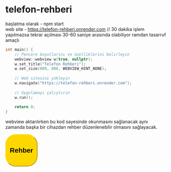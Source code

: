 # telefon-rehberi

başlatma olarak - npm start   
web site - https://telefon-rehberi.onrender.com // 30 dakika işlem yapılmazsa tekrar açılması 30-60 saniye arasında olabiliyor ramdan tasarruf amaçlı  

```c++
int main() {
    // Pencere boyutlarını ve özelliklerini belirleyin
    webview::webview w(true, nullptr);
    w.set_title("Telefon Rehberi");
    w.set_size(800, 800, WEBVIEW_HINT_NONE);
    
    // Web sitesini yükleyin
    w.navigate("https://telefon-rehberi.onrender.com");
    
    // Uygulamayı çalıştırın
    w.run();
    
    return 0;
}

```  
webview aktarılırken bu kod sayesinde okunmasını sağlanacak aynı zamanda başka bir cihazdan rehber düzenlenebilir olmasını sağlayacak.

<button name="button" style=" width: 100px; height: 100px; border-radius: 32%; background-color: gold; color: black; font-size: 150%; font-weight: 600; border-color: gold;" onclick="location.href='https://telefon-rehberi.onrender.com'">Rehber </button>

